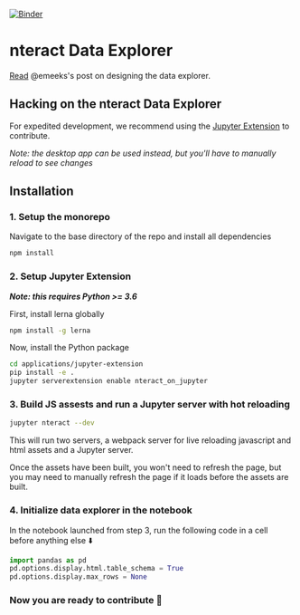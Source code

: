 
[![Binder](https://mybinder.org/badge.svg)](https://mybinder.org/v2/gh/nteract/examples/master?urlpath=%2Fnteract%2Fedit%2Fpython%2Fhappiness.ipynb)
# nteract Data Explorer

[Read](https://blog.nteract.io/designing-the-nteract-data-explorer-f4476d53f897) @emeeks's post on designing the data explorer.

## Hacking on the nteract Data Explorer
For expedited development, we recommend using the [Jupyter Extension](https://github.com/nteract/nteract/tree/master/applications/jupyter-extension) to contribute.

_Note: the desktop app can be used instead, but you'll have to manually reload to see changes_

## Installation

### 1. Setup the monorepo
Navigate to the base directory of the repo and install all dependencies
```bash
npm install
```

### 2. Setup Jupyter Extension
___Note: this requires Python >= 3.6___

First, install lerna globally
```bash
npm install -g lerna
```
Now, install the Python package
```bash
cd applications/jupyter-extension
pip install -e .
jupyter serverextension enable nteract_on_jupyter
```

### 3. Build JS assests and run a Jupyter server with hot reloading
```bash
jupyter nteract --dev
```
This will run two servers, a webpack server for live reloading javascript and html assets and a Jupyter server.

Once the assets have been built, you won't need to refresh the page, but you may need to manually refresh the page if it loads before the assets are built.

### 4. Initialize data explorer in the notebook
In the notebook launched from step 3, run the following code in a cell before anything else :arrow_down:
```python
import pandas as pd
pd.options.display.html.table_schema = True
pd.options.display.max_rows = None
```

### Now you are ready to contribute :tada:



